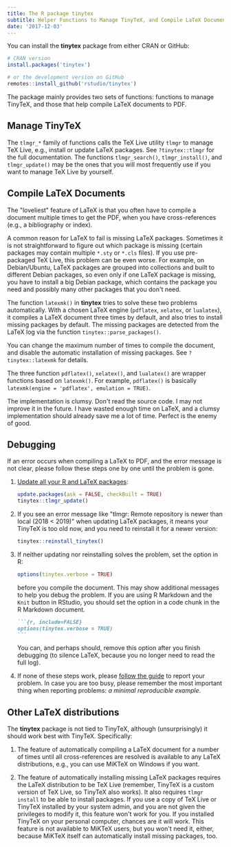 ```yaml
---
title: The R package tinytex
subtitle: Helper Functions to Manage TinyTeX, and Compile LaTeX Documents
date: '2017-12-03'
---
```


You can install the **tinytex** package from either CRAN or GitHub:

```r
# CRAN version
install.packages('tinytex')

# or the development version on GitHub
remotes::install_github('rstudio/tinytex')
```

The package mainly provides two sets of functions: functions to manage TinyTeX, and those that help compile LaTeX documents to PDF.

## Manage TinyTeX

The `tlmgr_*` family of functions calls the TeX Live utility `tlmgr` to manage TeX Live, e.g., install or update LaTeX packages. See `?tinytex::tlmgr` for the full documentation. The functions `tlmgr_search()`, `tlmgr_install()`, and `tlmgr_update()` may be the ones that you will most frequently use if you want to manage TeX Live by yourself.

## Compile LaTeX Documents

The "loveliest" feature of LaTeX is that you often have to compile a document multiple times to get the PDF, when you have cross-references (e.g., a bibliography or index).

A common reason for LaTeX to fail is missing LaTeX packages. Sometimes it is not straightforward to figure out which package is missing (certain packages may contain multiple `*.sty` or `*.cls` files). If you use pre-packaged TeX Live, this problem can be even worse. For example, on Debian/Ubuntu, LaTeX packages are grouped into collections and built to different Debian packages, so even only if one LaTeX package is missing, you have to install a big Debian package, which contains the package you need and possibly many other packages that you don't need.

The function `latexmk()` in **tinytex** tries to solve these two problems automatically. With a chosen LaTeX engine (`pdflatex`, `xelatex`, or `lualatex`), it compiles a LaTeX document three times by default, and also tries to install missing packages by default. The missing packages are detected from the LaTeX log via the function `tinytex::parse_packages()`.

You can change the maximum number of times to compile the document, and disable the automatic installation of missing packages. See `?tinytex::latexmk` for details.

The three function `pdflatex()`, `xelatex()`, and `lualatex()` are wrapper functions based on `latexmk()`. For example, `pdflatex()` is basically `latexmk(engine = 'pdflatex', emulation = TRUE)`.

The implementation is clumsy. Don't read the source code. I may not improve it in the future. I have wasted enough time on LaTeX, and a clumsy implementation should already save me a lot of time. Perfect is the enemy of good.

## Debugging

If an error occurs when compiling a LaTeX to PDF, and the error message is not clear, please follow these steps one by one until the problem is gone.

1. [Update all your R and LaTeX packages](/en/2017/05/when-in-doubt-upgrade/):

    ```r
    update.packages(ask = FALSE, checkBuilt = TRUE)
    tinytex::tlmgr_update()
    ```

1. If you see an error message like "tlmgr: Remote repository is newer than local (2018 < 2019)" when updating LaTeX packages, it means your TinyTeX is too old now, and you need to reinstall it for a newer version:

    ```r
    tinytex::reinstall_tinytex()
    ```
1. If neither updating nor reinstalling solves the problem, set the option in R:

    ```r
    options(tinytex.verbose = TRUE)
    ```

    before you compile the document. This may show additional messages to help you debug the problem. If you are using R Markdown and the `Knit` button in RStudio, you should set the option in a code chunk in the R Markdown document.
    
    ````md
    ```{r, include=FALSE}
    options(tinytex.verbose = TRUE)
    ```
    ````

    You can, and perhaps should, remove this option after you finish debugging (to silence LaTeX, because you no longer need to read the full log).

1.  If none of these steps work, please [follow the guide](/issue/) to report your problem. In case you are too busy, please remember the most important thing when reporting problems: _a minimal reproducible example_.

## Other LaTeX distributions

The **tinytex** package is not tied to TinyTeX, although (unsurprisingly) it should work best with TinyTeX. Specifically:

1. The feature of automatically compiling a LaTeX document for a number of times until all cross-references are resolved is available to any LaTeX distributions, e.g., you can use MiKTeX on Windows if you want. 

1. The feature of automatically installing missing LaTeX packages requires the LaTeX distribution to be TeX Live (remember, TinyTeX is a custom version of TeX Live, so TinyTeX also works). It also requires `tlmgr install` to be able to install packages. If you use a copy of TeX Live or TinyTeX installed by your system admin, and you are not given the privileges to modify it, this feature won't work for you. If you installed TinyTeX on your personal computer, chances are it will work. This feature is not available to MiKTeX users, but you won't need it, either, because MiKTeX itself can automatically install missing packages, too.
